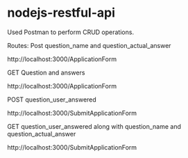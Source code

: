 # nodejs-restful-api

Used Postman to perform CRUD operations.

Routes:
Post question_name and question_actual_answer

http://localhost:3000/ApplicationForm

GET Question and answers

http://localhost:3000/ApplicationForm

POST question_user_answered

http://localhost:3000/SubmitApplicationForm

GET question_user_answered along with question_name and question_actual_answer

http://localhost:3000/SubmitApplicationForm

